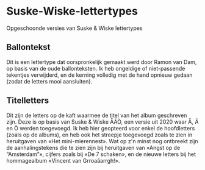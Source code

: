 # Suske-Wiske-lettertypes
Opgeschoonde versies van Suske &amp; Wiske lettertypes

## Ballontekst
Dit is een lettertype dat oorspronkelijk gemaakt werd door Ramon van Dam, op basis van de oude ballonteksten. Ik heb ongeldige of niet-passende tekentjes verwijderd, en de kerning volledig met de hand opnieuw gedaan (zodat de letters mooi aansluiten).

## Titelletters
Dit zijn de letters op de kaft waarmee de titel van het album geschreven zijn. Deze is op basis van
Suske & Wiske ÅÄÖ, een versie uit 2020 waar Å, Ä en Ö werden toegevoegd. Ik heb hier geopteerd voor enkel de hoofdletters (zoals op de albums), en heb ook het streepje toegevoegd zoals te zien in heruitgaven van «Het mini-mierennest». Wat op z'n minst nog ontbreekt zijn de aanhalingstekens die te zien zijn bij heruitgaven van «Angst op de “Amsterdam”», cijfers zoals bij «De 7 schaken», en de nieuwe letters bij het hommagealbum «Vincent van Grroaâarrgh!».

